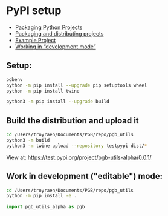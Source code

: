 # PyPI setup
- [Packaging Python Projects](https://packaging.python.org/tutorials/packaging-projects/)
- [Packaging and distributing projects](https://packaging.python.org/guides/distributing-packages-using-setuptools/)
- [Example Project](https://github.com/pypa/sampleproject)
- [Working in “development mode”](https://packaging.python.org/guides/distributing-packages-using-setuptools/#working-in-development-mode)  

## Setup:
```bash
pgbenv
python -m pip install --upgrade pip setuptools wheel
python -m pip install twine

python3 -m pip install --upgrade build
```

## Build the distribution and upload it
```bash
cd /Users/troyraen/Documents/PGB/repo/pgb_utils
python3 -m build
python3 -m twine upload --repository testpypi dist/*
```
View at: https://test.pypi.org/project/pgb-utils-alpha/0.0.1/


## Work in development ("editable") mode:
```bash
cd /Users/troyraen/Documents/PGB/repo/pgb_utils
python -m pip install -e .
```
```python
import pgb_utils_alpha as pgb

```
